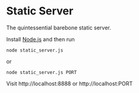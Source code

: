 # Static Server #
The quintessential barebone static server.

Install [Node.js](http://nodejs.org/) and then run

```
node static_server.js
```

or

```
node static_server.js PORT
```

Visit http://localhost:8888 or http://localhost:PORT
